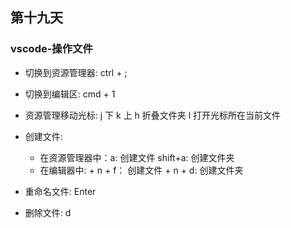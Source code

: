 ## 第十九天

### vscode-操作文件

- 切换到资源管理器: ctrl + ;

- 切换到编辑区: cmd + 1

- 资源管理移动光标: j 下 k 上 h 折叠文件夹 l 打开光标所在当前文件

- 创建文件:

  - 在资源管理器中：a: 创建文件 shift+a: 创建文件夹
  - 在编辑器中: <Leader> + n + f： 创建文件 <Leader> + n + d: 创建文件夹

- 重命名文件: Enter
- 删除文件: d

